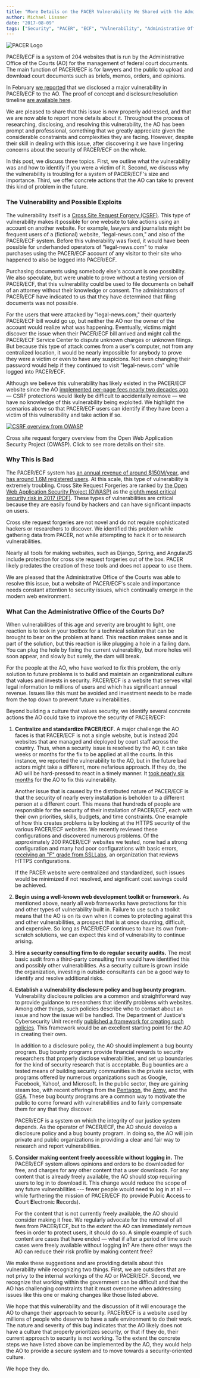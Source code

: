 ```yaml
---
title: "More Details on the PACER Vulnerability We Shared with the Administrative Office of the Courts"
author: Michael Lissner
date: "2017-08-09"
tags: ["Security", "PACER", "ECF", "Vulnerability", "Administrative Office of the Courts"]
---
```


<div className="right-image">
    <img src="/images/pacer-logo-300w.png"
         alt="PACER Logo"
         className="img-responsive border"/>
</div>

PACER/ECF is a system of 204 websites that is run by the Administrative Office of the Courts (AO) for the management of federal court documents. The main function of PACER/ECF is for lawyers and the public to upload and download court documents such as briefs, memos, orders, and opinions. 

In February [we reported][vuln] that we disclosed a major vulnerability in PACER/ECF to the AO. The proof of concept and disclosure/resolution timeline [are available here][poc].

We are pleased to share that this issue is now properly addressed, and that we are now able to report more details about it. Throughout the process of researching, disclosing, and resolving this vulnerability, the AO has been prompt and professional, something that we greatly appreciate given the considerable constraints and complexities they are facing. However, despite their skill in dealing with this issue, after discovering it we have lingering concerns about the security of PACER/ECF on the whole.

In this post, we discuss three topics. First, we outline what the vulnerability was and how to identify if you were a victim of it. Second, we discuss why the vulnerability is troubling for a system of PACER/ECF's size and importance. Third, we offer concrete actions that the AO can take to prevent this kind of problem in the future.


### The Vulnerability and Possible Exploits

The vulnerability itself is a [Cross Site Request Forgery (CSRF)][owasp-csrf]. This type of vulnerability makes it possible for one website to take actions using an account on another website. For example, lawyers and journalists might be frequent users of a (fictional) website, "legal-news.com," and also of the PACER/ECF system. Before this vulnerability was fixed, it would have been possible for underhanded operators of "legal-news.com" to make purchases using the PACER/ECF account of any visitor to their site who happened to also be logged into PACER/ECF. 

Purchasing documents using somebody else's account is one possibility. We also speculate, but were unable to prove without a testing version of PACER/ECF, that this vulnerability could be used to file documents on behalf of an attorney without their knowledge or consent. The administrators of PACER/ECF have indicated to us that they have determined that filing documents was not possible.

For the users that were attacked by "legal-news.com," their quarterly PACER/ECF bill would go up, but neither the AO nor the owner of the account would realize what was happening. Eventually, victims might discover the issue when their PACER/ECF bill arrived and might call the PACER/ECF Service Center to dispute unknown charges or unknown filings. But because this type of attack comes from a user's computer, not from any centralized location, it would be nearly impossible for anybody to prove they were a victim or even to have any suspicions. Not even changing their password would help if they continued to visit "legal-news.com" while logged into PACER/ECF.

Although we believe this vulnerability has likely existed in the PACER/ECF website since the AO [implemented per-page fees nearly two decades ago][chron] — CSRF protections would likely be difficult to accidentally remove — we have no knowledge of this vulnerability being exploited. We highlight the scenarios above so that PACER/ECF users can identify if they have been a victim of this vulnerability and take action if so.

<div className="left-image">
    <a href="https://www.owasp.org/index.php/Cross-Site_Request_Forgery_(CSRF)">
        <img src="/images/csrf-table.png"
             alt="CSRF overview from OWASP"
             className="img-responsive border"/>
    </a>
    <p className="caption">Cross site request forgery overview from the Open Web Application Security Project (OWASP). Click to see more details on their site.</p>
</div>
<div className="clearfix"></div>


### Why This is Bad

The PACER/ECF system has [an annual revenue of around $150M/year][revenue], and [has around 1.6M registered users][user-stats]. At this scale, this type of vulnerability is extremely troubling. Cross Site Request Forgeries are ranked by [the Open Web Application Security Project (OWASP)][owasp] as the [eighth most critical security risk in 2017 (PDF)][owasp-top-10]. These types of vulnerabilities are critical because they are easily found by hackers and can have significant impacts on users. 

Cross site request forgeries are not novel and do not require sophisticated hackers or researchers to discover. We identified this problem while gathering data from PACER, not while attempting to hack it or to research vulnerabilities.

Nearly all tools for making websites, such as Django, Spring, and AngularJS include protection for cross site request forgeries out of the box. PACER likely predates the creation of these tools and does not appear to use them.

We are pleased that the Administrative Office of the Courts was able to resolve this issue, but a website of PACER/ECF's scale and importance needs constant attention to security issues, which continually emerge in the modern web environment.


### What Can the Administrative Office of the Courts Do?

When vulnerabilities of this age and severity are brought to light, one reaction is to look in your toolbox for a technical solution that can be brought to bear on the problem at hand. This reaction makes sense and is part of the solution, but this reaction is like plugging a hole in a failing dam. You can plug the hole by fixing the current vulnerability, but more holes will soon appear, and slowly but surely, the dam will break.

For the people at the AO, who have worked to fix this problem, the only solution to future problems is to build and maintain an organizational culture that values and invests in security. PACER/ECF is a website that serves vital legal information to millions of users and which has significant annual revenue. Issues like this must be avoided and investment needs to be made from the top down to prevent future vulnerabilities.

Beyond building a culture that values security, we identify several concrete actions the AO could take to improve the security of PACER/ECF:
 
1. **Centralize and standardize PACER/ECF.** A major challenge the AO faces is that PACER/ECF is not a single website, but is instead 204 websites that are managed and deployed by court staff across the country. Thus, when a security issue is resolved by the AO, it can take weeks or months for the fix to be applied at all the courts. In this instance, we reported the vulnerability to the AO, but in the future bad actors might take a different, more nefarious approach. If they do, the AO will be hard-pressed to react in a timely manner. It [took nearly six months][timeline] for the AO to fix this vulnerability.

    Another issue that is caused by the distributed nature of PACER/ECF is that the security of nearly every installation is beholden to a different person at a different court. This means that hundreds of people are responsible for the security of their installation of PACER/ECF, each with their own priorities, skills, budgets, and time constraints. One example of how this creates problems is by looking at the HTTPS security of the various PACER/ECF websites. We recently reviewed these configurations and discovered numerous problems. Of the approximately 200 PACER/ECF websites we tested, none had a strong configuration and many had poor configurations with basic errors, [receiving an "F" grade from SSLLabs][cand], an organization that reviews HTTPS configurations.
      
    If the PACER website were centralized and standardized, such issues would be minimized if not resolved, and significant cost savings could be achieved.

1. **Begin using a well-known web development toolkit or framework.** As mentioned above, nearly all web frameworks have protections for this and other types of vulnerability built in. Failure to use such a toolkit means that the AO is on its own when it comes to protecting against this and other vulnerabilities, a prospect that is at once daunting, difficult, and expensive. So long as PACER/ECF continues to have its own from-scratch solutions, we can expect this kind of vulnerability to continue arising.

1. **Hire a security consulting firm to do regular security audits.** The most basic audit from a third-party consulting firm would have identified this and possibly other vulnerabilities. As a security culture is grown inside the organization, investing in outside consultants can be a good way to identify and resolve additional risks.

1. **Establish a vulnerability disclosure policy and bug bounty program.** Vulnerability disclosure policies are a common and straightforward way to provide guidance to researchers that identify problems with websites. Among other things, such policies describe who to contact about an issue and how the issue will be handled. The Department of Justice's Cybersecurity Unit recently [published a framework for creating such policies][doj]. This framework would be an excellent starting point for the AO in creating their own.

    In addition to a disclosure policy, the AO should implement a bug bounty program. Bug bounty programs provide financial rewards to security researchers that properly disclose vulnerabilities, and set up boundaries for the kind of security research that is acceptable. Bug bounties are a tested means of building security communities in the private sector, with programs offered by numerous organizations such as Google, Facebook, Yahoo!, and Microsoft. In the public sector, they are gaining steam too, with recent offerings from the [Pentagon][bb-p], the [Army][bb-a], and the [GSA][bb-gsa]. These bug bounty programs are a common way to motivate the public to come forward with vulnerabilities and to fairly compensate them for any that they discover.

    PACER/ECF is a system on which the integrity of our justice system depends. As the operator of PACER/ECF, the AO should develop a disclosure policy and a bug bounty program. In doing so, the AO will join private and public organizations in providing a clear and fair way to research and report vulnerabilities.

1. **Consider making content freely accessible without logging in.** The PACER/ECF system allows opinions and orders to be downloaded for free, and charges for any other content that a user downloads. For any content that is already freely available, the AO should stop requiring users to log in to download it. This change would reduce the scope of any future vulnerabilities --- fewer people would need to log in at all --- while furthering the mission of PACER/ECF (to provide **P**ublic **A**ccess to **C**ourt **E**lectronic **R**ecords).

    For the content that is not currently freely available, the AO should consider making it free. We regularly advocate for the removal of all fees from PACER/ECF, but to the extent the AO can immediately remove fees in order to protect users, it should do so. A simple example of such content are cases that have ended — what if after a period of time such cases were freely available without logging in? Are there other ways the AO can reduce their risk profile by making content free?

We make these suggestions and are providing details about this vulnerability while recognizing two things. First, we are outsiders that are not privy to the internal workings of the AO or PACER/ECF. Second, we recognize that working within the government can be difficult and that the AO has challenging constraints that it must overcome when addressing issues like this one or making changes like those listed above.

We hope that this vulnerability and the discussion of it will encourage the AO to change their approach to security. PACER/ECF is a website used by millions of people who deserve to have a safe environment to do their work. The nature and severity of this bug indicates that the AO likely does not have a culture that properly prioritizes security, or that if they do, their current approach to security is not working. To the extent the concrete steps we have listed above can be implemented by the AO, they would help the AO to provide a secure system and to move towards a security-oriented culture.

We hope they do.


[user-stats]: /pacer-facts/#what-do-we-know-about-pacer%C2%A0users

[owasp-csrf]: https://www.owasp.org/index.php/Cross-Site_Request_Forgery_(CSRF)

[owasp]: https://www.owasp.org/

[owasp-top-10]: https://github.com/OWASP/Top10/raw/master/2017/OWASP%20Top%2010%20-%202017%20RC1-English.pdf

[poc]: /pacer-vulnerability-poc/

[vuln]: /2017/02/20/pacer-is-vulnerable/

[revenue]: /2016/11/14/pacer-revenue/

[bb-p]: https://www.defense.gov/News/News-Releases/News-Release-View/Article/802929/defense-secretary-ash-carter-releases-hack-the-pentagon-results

[bb-a]: https://www.army.mil/article/178473/army_secretary_issues_challenge_with_hack_the_army_program

[bb-gsa]: https://18f.gsa.gov/2017/05/11/the-next-steps-towards-bug-bounty-program-for-technology-transformation-service/

[chron]: /2017/04/13/pacer-fee-history/

[cand]: https://www.ssllabs.com/ssltest/analyze.html?d=ecf.cand.uscourts.gov

[doj]: https://www.justice.gov/criminal-ccips/page/file/983996/download

[timeline]: /pacer-vulnerability-poc/#timeline
